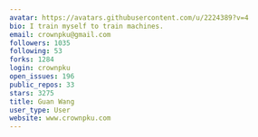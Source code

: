 ```yaml
---
avatar: https://avatars.githubusercontent.com/u/2224389?v=4
bio: I train myself to train machines.
email: crownpku@gmail.com
followers: 1035
following: 53
forks: 1284
login: crownpku
open_issues: 196
public_repos: 33
stars: 3275
title: Guan Wang
user_type: User
website: www.crownpku.com
---
```

